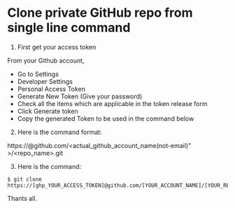 # Clone private GitHub repo from single line command #

1. First get your access token

From your Github account, 
- Go to Settings
- Developer Settings
- Personal Access Token
- Generate New Token (Give your password)
- Check all the items which are applicable in the token release form
- Click Generate token
- Copy the generated Token to be used in the command below 

2. Here is the command format:

https://<PERSONAL-ACCESS-TOKEN>@github.com/<actual_github_account_name(not-email)" >/<repo_name>.git

3. Here is the command:

```
$ git clone https://[ghp_YOUR_ACCESS_TOKEN]@github.com/[YOUR_ACCOUNT_NAME]/[YOUR_REPO_NAME].git

```

Thants all.
